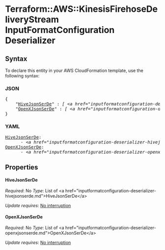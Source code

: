 # Terraform::AWS::KinesisFirehoseDeliveryStream InputFormatConfiguration Deserializer

## Syntax

To declare this entity in your AWS CloudFormation template, use the following syntax:

### JSON

<pre>
{
    "<a href="#hivejsonserde" title="HiveJsonSerDe">HiveJsonSerDe</a>" : <i>[ &lt;a href=&#34;inputformatconfiguration-deserializer-hivejsonserde.md&#34;&gt;HiveJsonSerDe&lt;/a&gt;, ... ]</i>,
    "<a href="#openxjsonserde" title="OpenXJsonSerDe">OpenXJsonSerDe</a>" : <i>[ &lt;a href=&#34;inputformatconfiguration-deserializer-openxjsonserde.md&#34;&gt;OpenXJsonSerDe&lt;/a&gt;, ... ]</i>
}
</pre>

### YAML

<pre>
<a href="#hivejsonserde" title="HiveJsonSerDe">HiveJsonSerDe</a>: <i>
      - &lt;a href=&#34;inputformatconfiguration-deserializer-hivejsonserde.md&#34;&gt;HiveJsonSerDe&lt;/a&gt;</i>
<a href="#openxjsonserde" title="OpenXJsonSerDe">OpenXJsonSerDe</a>: <i>
      - &lt;a href=&#34;inputformatconfiguration-deserializer-openxjsonserde.md&#34;&gt;OpenXJsonSerDe&lt;/a&gt;</i>
</pre>

## Properties

#### HiveJsonSerDe

_Required_: No
_Type_: List of &lt;a href=&#34;inputformatconfiguration-deserializer-hivejsonserde.md&#34;&gt;HiveJsonSerDe&lt;/a&gt;

_Update requires_: [No interruption](https://docs.aws.amazon.com/AWSCloudFormation/latest/UserGuide/using-cfn-updating-stacks-update-behaviors.html#update-no-interrupt)

#### OpenXJsonSerDe

_Required_: No
_Type_: List of &lt;a href=&#34;inputformatconfiguration-deserializer-openxjsonserde.md&#34;&gt;OpenXJsonSerDe&lt;/a&gt;

_Update requires_: [No interruption](https://docs.aws.amazon.com/AWSCloudFormation/latest/UserGuide/using-cfn-updating-stacks-update-behaviors.html#update-no-interrupt)

